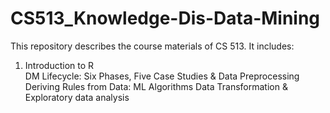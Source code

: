 # CS513_Knowledge-Dis-Data-Mining
This repository describes the course materials of CS 513. It includes:
1. Introduction to R     
DM Lifecycle: Six Phases, Five Case Studies & Data Preprocessing    
Deriving Rules from Data: ML Algorithms
Data Transformation & Exploratory data analysis 
